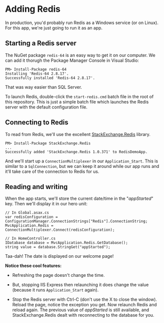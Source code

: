 Adding Redis
=============

In production, you'd probably run Redis as a Windows service (or on Linux). For
this app, we're just going to run it as an app.

## Starting a Redis server

The NuGet package `redis-64` is an easy way to get it on our computer. We can
add it thorugh the Package Manager Console in Visual Studio:

    PM> Install-Package redis-64
    Installing 'Redis-64 2.8.17'.
    Successfully installed 'Redis-64 2.8.17'.


That was way easier than SQL Server.

To launch Redis, double-click the `start-redis.cmd` batch file in the root of
this repository. This is just a simple batch file which launches the Redis
server with the default configuration file.


## Connecting to Redis

To read from Redis, we'll use the excellent [StackExchange.Redis][seredis]
library.

    PM> Install-Package StackExchange.Redis
    ...
    Successfully added 'StackExchange.Redis 1.0.371' to RedisDemoApp.

And we'll start up a `ConnectionMultiplexer` in our `Application_Start`. This
is similar to a `SqlConnection`, but we can keep it around while our app runs
and it'll take care of the connection to Redis for us.


## Reading and writing

When the app starts, we'll store the current date/time in the "_appStarted_"
key. Then we'll display it in our hero unit:

    // In Global.asax.cs
    var redisConfiguration = ConfigurationManager.ConnectionStrings["Redis"].ConnectionString;
    MvcApplication.Redis = ConnectionMultiplexer.Connect(redisConfiguration);

    // In HomeController.cs
    IDatabase database = MvcApplication.Redis.GetDatabase();
    string value = database.StringGet("appStarted");

Taa-dah! The date is displayed on our welcome page!

**Notice these cool features:**

* Refreshing the page doesn't change the time.

* But, stopping IIS Express then relaunching it does change the value (because
  it runs `Application_Start` again).

* Stop the Redis server with Ctrl-C (don't use the X to close the window).
  Reload the page, notice the exception you get. Now relaunch Redis and reload
  again. The previous value of _appStarted_ is still available, and
  StackExchange.Redis dealt with reconnecting to the database for you.


[seredis]: https://github.com/StackExchange/StackExchange.Redis
